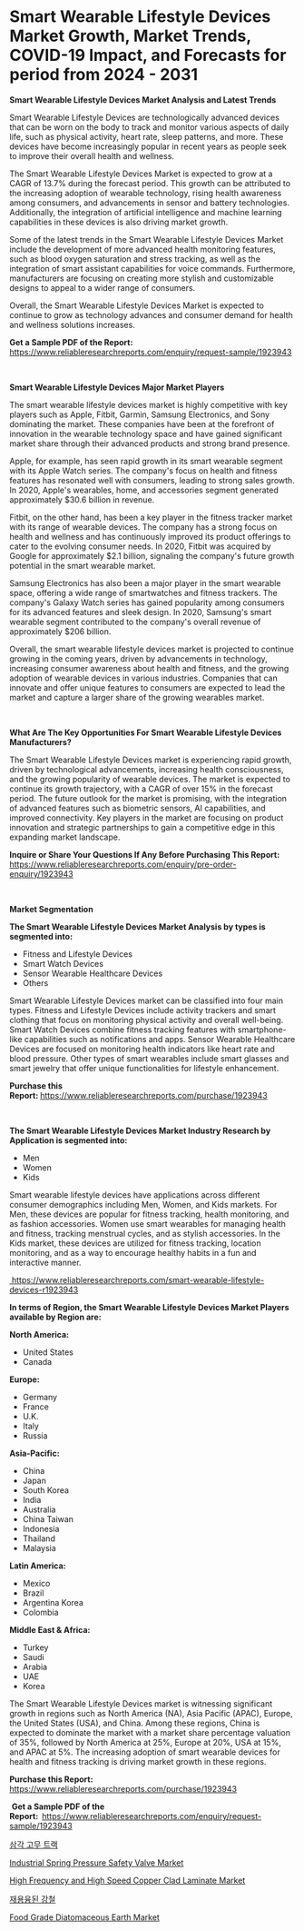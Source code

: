 <p><h1>Smart Wearable Lifestyle Devices Market Growth, Market Trends, COVID-19 Impact, and Forecasts for period from 2024 - 2031</h1></p><p><strong>Smart Wearable Lifestyle Devices Market Analysis and Latest Trends</strong></p>
<p><p>Smart Wearable Lifestyle Devices are technologically advanced devices that can be worn on the body to track and monitor various aspects of daily life, such as physical activity, heart rate, sleep patterns, and more. These devices have become increasingly popular in recent years as people seek to improve their overall health and wellness.</p><p>The Smart Wearable Lifestyle Devices Market is expected to grow at a CAGR of 13.7% during the forecast period. This growth can be attributed to the increasing adoption of wearable technology, rising health awareness among consumers, and advancements in sensor and battery technologies. Additionally, the integration of artificial intelligence and machine learning capabilities in these devices is also driving market growth.</p><p>Some of the latest trends in the Smart Wearable Lifestyle Devices Market include the development of more advanced health monitoring features, such as blood oxygen saturation and stress tracking, as well as the integration of smart assistant capabilities for voice commands. Furthermore, manufacturers are focusing on creating more stylish and customizable designs to appeal to a wider range of consumers.</p><p>Overall, the Smart Wearable Lifestyle Devices Market is expected to continue to grow as technology advances and consumer demand for health and wellness solutions increases.</p></p>
<p><strong>Get a Sample PDF of the Report:&nbsp;</strong> <a href="https://www.reliableresearchreports.com/enquiry/request-sample/1923943">https://www.reliableresearchreports.com/enquiry/request-sample/1923943</a></p>
<p>&nbsp;</p>
<p><strong>Smart Wearable Lifestyle Devices Major Market Players</strong></p>
<p><p>The smart wearable lifestyle devices market is highly competitive with key players such as Apple, Fitbit, Garmin, Samsung Electronics, and Sony dominating the market. These companies have been at the forefront of innovation in the wearable technology space and have gained significant market share through their advanced products and strong brand presence.</p><p>Apple, for example, has seen rapid growth in its smart wearable segment with its Apple Watch series. The company's focus on health and fitness features has resonated well with consumers, leading to strong sales growth. In 2020, Apple's wearables, home, and accessories segment generated approximately $30.6 billion in revenue.</p><p>Fitbit, on the other hand, has been a key player in the fitness tracker market with its range of wearable devices. The company has a strong focus on health and wellness and has continuously improved its product offerings to cater to the evolving consumer needs. In 2020, Fitbit was acquired by Google for approximately $2.1 billion, signaling the company's future growth potential in the smart wearable market.</p><p>Samsung Electronics has also been a major player in the smart wearable space, offering a wide range of smartwatches and fitness trackers. The company's Galaxy Watch series has gained popularity among consumers for its advanced features and sleek design. In 2020, Samsung's smart wearable segment contributed to the company's overall revenue of approximately $206 billion.</p><p>Overall, the smart wearable lifestyle devices market is projected to continue growing in the coming years, driven by advancements in technology, increasing consumer awareness about health and fitness, and the growing adoption of wearable devices in various industries. Companies that can innovate and offer unique features to consumers are expected to lead the market and capture a larger share of the growing wearables market.</p></p>
<p>&nbsp;</p>
<p><strong>What Are The Key Opportunities For Smart Wearable Lifestyle Devices Manufacturers?</strong></p>
<p><p>The Smart Wearable Lifestyle Devices market is experiencing rapid growth, driven by technological advancements, increasing health consciousness, and the growing popularity of wearable devices. The market is expected to continue its growth trajectory, with a CAGR of over 15% in the forecast period. The future outlook for the market is promising, with the integration of advanced features such as biometric sensors, AI capabilities, and improved connectivity. Key players in the market are focusing on product innovation and strategic partnerships to gain a competitive edge in this expanding market landscape.</p></p>
<p><strong>Inquire or Share Your Questions If Any Before Purchasing This Report:</strong> <a href="https://www.reliableresearchreports.com/enquiry/pre-order-enquiry/1923943">https://www.reliableresearchreports.com/enquiry/pre-order-enquiry/1923943</a></p>
<p>&nbsp;</p>
<p><strong>Market Segmentation</strong></p>
<p><strong>The Smart Wearable Lifestyle Devices Market Analysis by types is segmented into:</strong></p>
<p><ul><li>Fitness and Lifestyle Devices</li><li>Smart Watch Devices</li><li>Sensor Wearable Healthcare Devices</li><li>Others</li></ul></p>
<p><p>Smart Wearable Lifestyle Devices market can be classified into four main types. Fitness and Lifestyle Devices include activity trackers and smart clothing that focus on monitoring physical activity and overall well-being. Smart Watch Devices combine fitness tracking features with smartphone-like capabilities such as notifications and apps. Sensor Wearable Healthcare Devices are focused on monitoring health indicators like heart rate and blood pressure. Other types of smart wearables include smart glasses and smart jewelry that offer unique functionalities for lifestyle enhancement.</p></p>
<p><strong>Purchase this Report:&nbsp;</strong><a href="https://www.reliableresearchreports.com/purchase/1923943">https://www.reliableresearchreports.com/purchase/1923943</a></p>
<p>&nbsp;</p>
<p><strong>The Smart Wearable Lifestyle Devices Market Industry Research by Application is segmented into:</strong></p>
<p><ul><li>Men</li><li>Women</li><li>Kids</li></ul></p>
<p><p>Smart wearable lifestyle devices have applications across different consumer demographics including Men, Women, and Kids markets. For Men, these devices are popular for fitness tracking, health monitoring, and as fashion accessories. Women use smart wearables for managing health and fitness, tracking menstrual cycles, and as stylish accessories. In the Kids market, these devices are utilized for fitness tracking, location monitoring, and as a way to encourage healthy habits in a fun and interactive manner.</p></p>
<p><a href="https://www.reliableresearchreports.com/smart-wearable-lifestyle-devices-r1923943">&nbsp;https://www.reliableresearchreports.com/smart-wearable-lifestyle-devices-r1923943</a></p>
<p><strong>In terms of Region, the Smart Wearable Lifestyle Devices Market Players available by Region are:</strong></p>
<p>
    <p> <strong> North America: </strong>
        <ul>
            <li>United States</li>
            <li>Canada</li>
        </ul>
        </p> 
    <p> <strong> Europe: </strong>
        <ul>
            <li>Germany</li>
            <li>France</li>
            <li>U.K.</li>
            <li>Italy</li>
            <li>Russia</li>
        </ul>
        </p> 
    <p> <strong> Asia-Pacific: </strong>
        <ul>
            <li>China</li>
            <li>Japan</li>
            <li>South Korea</li>
            <li>India</li>
            <li>Australia</li>
            <li>China Taiwan</li>
            <li>Indonesia</li>
            <li>Thailand</li>
            <li>Malaysia</li>
        </ul>
        </p> 
    <p> <strong> Latin America: </strong>
        <ul>
            <li>Mexico</li>
            <li>Brazil</li>
            <li>Argentina Korea</li>
            <li>Colombia</li>
        </ul>
        </p> 
    <p> <strong> Middle East & Africa: </strong>
        <ul>
            <li>Turkey</li>
            <li>Saudi</li>
            <li>Arabia</li>
            <li>UAE</li>
            <li>Korea</li>
        </ul>
    </p>
    </p>
<p><p>The Smart Wearable Lifestyle Devices market is witnessing significant growth in regions such as North America (NA), Asia Pacific (APAC), Europe, the United States (USA), and China. Among these regions, China is expected to dominate the market with a market share percentage valuation of 35%, followed by North America at 25%, Europe at 20%, USA at 15%, and APAC at 5%. The increasing adoption of smart wearable devices for health and fitness tracking is driving market growth in these regions.</p></p>
<p><strong>Purchase this Report: </strong><a href="https://www.reliableresearchreports.com/purchase/1923943">https://www.reliableresearchreports.com/purchase/1923943</a></p>
<p>&nbsp;<strong>Get a Sample PDF of the Report:&nbsp;&nbsp;</strong><a href="https://www.reliableresearchreports.com/enquiry/request-sample/1923943">https://www.reliableresearchreports.com/enquiry/request-sample/1923943</a></p>
<p><strong></strong></p>
<p><p><a href="https://github.com/fredrickeglers/Market-Research-Report-List-2/blob/main/3541286108328.md">삼각 고무 트랙</a></p><p><a href="https://github.com/YashRP12/Market-Research-Report-List-5/blob/main/industrial-spring-pressure-safety-valve-market.md">Industrial Spring Pressure Safety Valve Market</a></p><p><a href="https://github.com/Gilanghao0/Market-Research-Report-List-1/blob/main/high-frequency-and-high-speed-copper-clad-laminate-market.md">High Frequency and High Speed Copper Clad Laminate Market</a></p><p><a href="https://github.com/naiemislamrayan2/Market-Research-Report-List-1/blob/main/4116739111570.md">재용융된 강철</a></p><p><a href="https://issuu.com/reportprime-2/docs/food-grade-diatomaceous-earth-market-size-2030.ppt">Food Grade Diatomaceous Earth Market</a></p></p>